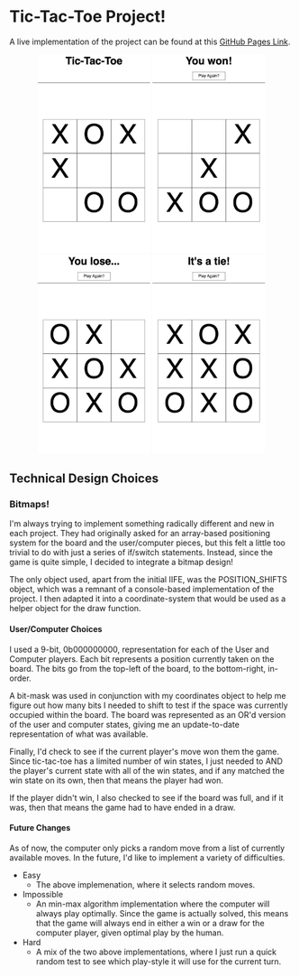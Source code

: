 # Tic-Tac-Toe Project!

A live implementation of the project can be found at this [GitHub Pages Link](https://lilyrubyroy.github.io/tic-tac-toe/).

<p align="center">
  <img src="./assets/Tic-Tac-Toe.png" width="200">
  <img src="./assets/Win.png" width="200">
  <img src="./assets/Lose.png" width="200">
  <img src="./assets/Tie.png" width="200">
</p>

## Technical Design Choices

### Bitmaps!

I'm always trying to implement something radically different and new in each project. They had originally asked for
an array-based positioning system for the board and the user/computer pieces, but this felt a little too trivial
to do with just a series of if/switch statements. Instead, since the game is quite simple, I decided to integrate
a bitmap design! 

The only object used, apart from the initial IIFE, was the POSITION_SHIFTS object, which was a remnant of a console-based
implementation of the project. I then adapted it into a coordinate-system that would be used as a helper object for the 
draw function.

#### User/Computer Choices

I used a 9-bit, 0b000000000, representation for each of the User and Computer players. Each bit represents a position 
currently taken on the board. The bits go from the top-left of the board, to the bottom-right, in-order.

A bit-mask was used in conjunction with my coordinates object to help me figure out how many bits I needed to shift to 
test if the space was currently occupied within the board. The board was represented as an OR'd version of the user
and computer states, giving me an update-to-date representation of what was available. 

Finally, I'd check to see if the current player's move won them the game. Since tic-tac-toe has a limited number of
win states, I just needed to AND the player's current state with all of the win states, and if any matched the win
state on its own, then that means the player had won.

If the player didn't win, I also checked to see if the board was full, and if it was, then that means the game had to have
ended in a draw.


#### Future Changes

As of now, the computer only picks a random move from a list of currently available moves. In the future, I'd like to
implement a variety of difficulties.
- Easy 
  - The above implemenation, where it selects random moves.
- Impossible
  - An min-max algorithm implementation where the computer will always play optimally. Since the game is actually solved,
    this means that the game will always end in either a win or a draw for the computer player, given optimal play by the human.
- Hard
  - A mix of the two above implementations, where I just run a quick random test to see which play-style it will use for the 
  current turn.
